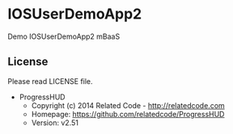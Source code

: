 # IOSUserDemoApp2

Demo IOSUserDemoApp2 mBaaS

## License

Please read LICENSE file.

- ProgressHUD
    - Copyright (c) 2014 Related Code - http://relatedcode.com
    - Homepage: https://github.com/relatedcode/ProgressHUD
    - Version: v2.51